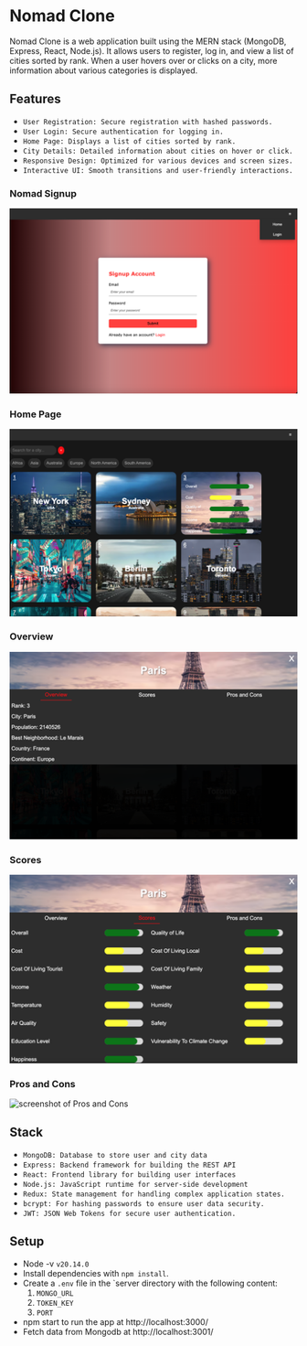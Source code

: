 # Nomad Clone

Nomad Clone is a web application built using the MERN stack (MongoDB, Express, React, Node.js). It allows users to register, log in, and view a list of cities sorted by rank. When a user hovers over or clicks on a city, more information about various categories is displayed.

## Features

- `User Registration: Secure registration with hashed passwords.`
- `User Login: Secure authentication for logging in.`
- `Home Page: Displays a list of cities sorted by rank.`
- `City Details: Detailed information about cities on hover or click.`
- `Responsive Design: Optimized for various devices and screen sizes.`
- `Interactive UI: Smooth transitions and user-friendly interactions.`

### Nomad Signup

![screenshot of Signup](https://github.com/Arie139/Nomad-Clone/blob/main/server/docs/signup.png?raw=true)

### Home Page

![screenshot of Home Page](https://github.com/Arie139/Nomad-Clone/blob/main/server/docs/home_page.png?raw=true)

### Overview

![screenshot of Overview](https://github.com/Arie139/Nomad-Clone/blob/main/server/docs/overview.png?raw=true)

### Scores

![screenshot of Scores](https://github.com/Arie139/Nomad-Clone/blob/main/server/docs/scores.png?raw=true)

### Pros and Cons

![screenshot of Pros and Cons](https://github.com/Arie139/scheduler/blob/master/docs/pro_con.png?raw=true)

## Stack

- `MongoDB: Database to store user and city data`
- `Express: Backend framework for building the REST API`
- `React: Frontend library for building user interfaces`
- `Node.js: JavaScript runtime for server-side development`
- `Redux: State management for handling complex application states.`
- `bcrypt: For hashing passwords to ensure user data security.`
- `JWT: JSON Web Tokens for secure user authentication.`

## Setup

- Node -v `v20.14.0`
- Install dependencies with `npm install`.
- Create a `.env` file in the `server directory with the following content:
  1. `MONGO_URL`
  2. `TOKEN_KEY`
  3. `PORT`
- npm start to run the app at http://localhost:3000/
- Fetch data from Mongodb at http://localhost:3001/
